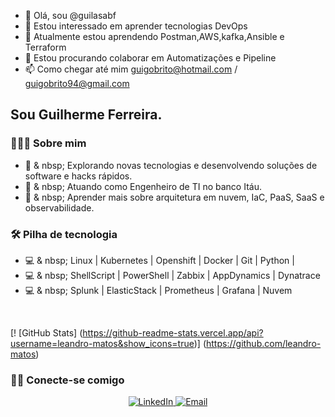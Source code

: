 - 👋 Olá, sou @guilasabf
- 👀 Estou interessado em aprender tecnologias DevOps
- 🌱 Atualmente estou aprendendo Postman,AWS,kafka,Ansible e Terraform
- 💞️ Estou procurando colaborar em Automatizações e Pipeline
- 📫 Como chegar até mim guigobrito@hotmail.com / guigobrito94@gmail.com


<h2> Sou Guilherme Ferreira. </h2>

<h3> 👨🏻‍💻 Sobre mim </h3>

- 🤔 & nbsp; Explorando novas tecnologias e desenvolvendo soluções de software e hacks rápidos.
- 💼 & nbsp; Atuando como Engenheiro de TI no banco Itáu.
- 🌱 & nbsp; Aprender mais sobre arquitetura em nuvem, IaC, PaaS, SaaS e observabilidade.

<h3> 🛠 Pilha de tecnologia </h3>

- 💻 & nbsp; Linux | Kubernetes | Openshift | Docker | Git | Python |
- 💻 & nbsp; ShellScript | PowerShell | Zabbix | AppDynamics | Dynatrace
- 💻 & nbsp; Splunk | ElasticStack | Prometheus | Grafana | Nuvem

<br/>

[! [GitHub Stats] (https://github-readme-stats.vercel.app/api?username=leandro-matos&show_icons=true)] (https://github.com/leandro-matos)

<h3> 🤝🏻 Conecte-se comigo </h3>

<p align = "center">
<a href="https://www.linkedin.com/in/guilherme-b-337837146/"> <img alt = "LinkedIn" src = "https://img.shields.io/badge/LinkedIn-Leandro % 20Matos% 20Pereira-blue? Style = flat-square & logo = linkedin "> </a>
<a href="mailto:guigobrito94@gmail.com"> <img alt = "Email" src = "https://img.shields.io/badge/Email-leandromatpereira@hotmail.com-blue?style=flat- square & logo = gmail "> </a>
</p>
